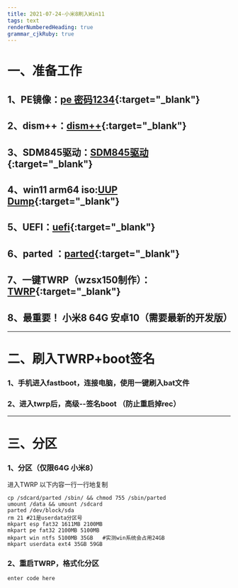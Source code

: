 ```yaml
---
title: 2021-07-24-小米8刷入Win11
tags: text
renderNumberedHeading: true
grammar_cjkRuby: true
---
```


# 一、准备工作  
## 1、PE镜像：[pe 密码1234](https://pan.adycloud.com/s/aOWuO){:target="_blank"}    
## 2、dism++：[dism++](http://www.chuyu.me/zh-Hans/index.html){:target="_blank"}      
## 3、SDM845驱动：[SDM845驱动](https://github.com/edk2-porting/WOA-Drivers){:target="_blank"}       
## 4、win11 arm64 iso:[UUP Dump](https://uupdump.net/?lang=zh-cn){:target="_blank"}      
## 5、UEFI：[uefi](https://github.com/edk2-porting/edk2-sdm845/releases){:target="_blank"}      
## 6、parted  ：[parted](https://wwa.lanzoui.com/izy3qrsd8ab){:target="_blank"}  
## 7、一键TWRP（wzsx150制作）：[TWRP](https://wwa.lanzoui.com/icFdWrsd98f){:target="_blank"}  
## 8、最重要！ 小米8  64G 安卓10（需要最新的开发版）


----------
# 二、刷入TWRP+boot签名  
### 1、手机进入fastboot，连接电脑，使用一键刷入bat文件  
### 2、进入twrp后，高级--签名boot （防止重启掉rec）


----------

# 三、分区  
### 1、分区（仅限64G 小米8） 
进入TWRP
以下内容一行一行地复制
``` 
cp /sdcard/parted /sbin/ && chmod 755 /sbin/parted
umount /data && umount /sdcard
parted /dev/block/sda
rm 21 #21是userdata分区号
mkpart esp fat32 1611MB 2100MB
mkpart pe fat32 2100MB 5100MB
mkpart win ntfs 5100MB 35GB   #实测win系统会占用24GB
mkpart userdata ext4 35GB 59GB  
```
### 2、重启TWRP，格式化分区

``` javascript
enter code here
```

